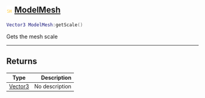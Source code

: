 ## ![shared](.gitbook/assets/shared.png) [ModelMesh](home/ModelMesh)



```lua
Vector3 ModelMesh:getScale()
```

Gets the mesh scale


------
## Returns

| Type   | Description |
| ------ | ----------: |
| [Vector3](home/Vector3) | No description |

